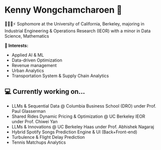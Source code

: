 # Kenny Wongchamcharoen 👋

👨🏻‍💻⚡ Sophomore at the University of California, Berkeley, majoring in Industrial Engineering & Operations Research (IEOR) with a minor in Data Science, Mathematics

**🥼 Interests:**
- Applied AI & ML
- Data-driven Optimization
- Revenue management
- Urban Analytics
- Transportation System & Supply Chain Analytics

## 💻 Currently working on...
- LLMs & Sequential Data @ Columbia Business School (DRO) under Prof. Paul Glasserman
- Shared Rides Dynamic Pricing & Optimization @ UC Berkeley IEOR under Prof. Chiwei Yan
- LLMs & Innovations @ UC Berkeley Haas under Prof. Abhishek Nagaraj
- Hybrid Spotify Songs Prediction Engine & UI (Back+Front-end)
- Turbulence & Flight Delay Prediction
- Tennis Matchups Analytics
